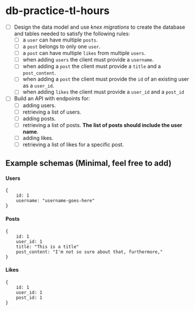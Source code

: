 # db-practice-tl-hours

- [ ] Design the data model and use _knex migrations_ to create the database and tables needed to satisfy the following rules:
  - [ ] a `user` can have multiple `posts`.
  - [ ] a `post` belongs to only one `user`.
  - [ ] a `post` can have multiple `likes` from multiple `users`.
  - [ ] when adding `users` the client must provide a `username`.
  - [ ] when adding a `post` the client must provide a `title` and a `post_content`.
  - [ ] when adding a `post` the client must provide the `id` of an existing user as a `user_id`.
  - [ ] when adding `likes` the client must provide a `user_id` and a `post_id`
- [ ] Build an API with endpoints for:
  - [ ] adding users.
  - [ ] retrieving a list of users.
  - [ ] adding posts.
  - [ ] retrieving a list of posts. **The list of posts should include the user name**.
  - [ ] adding likes.
  - [ ] retrieving a list of likes for a specific post.

## Example schemas (Minimal, feel free to add)

#### Users

```
{
    id: 1
    username: "username-goes-here"
}
```

#### Posts

```
{
    id: 1
    user_id: 1
    title: "This is a title"
    post_content: "I'm not so sure about that, furthermore,"
}
```

#### Likes
```
{
    id: 1
    user_id: 1
    post_id: 1
}
```